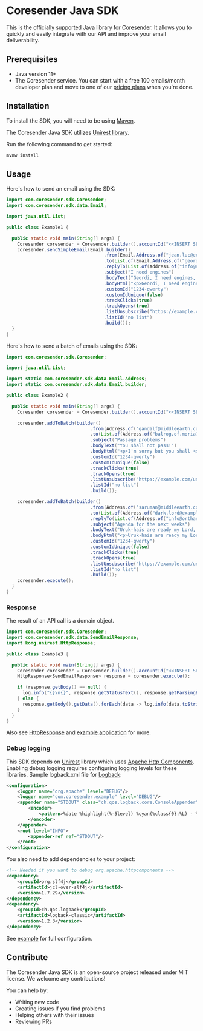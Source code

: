 # Coresender Java SDK

This is the officially supported Java library for [Coresender](https://coresender.com). It allows you to quickly and easily integrate with our API and improve your email deliverability.

## Prerequisites

* Java version 11+
* The Coresender service. You can start with a free 100 emails/month developer plan and move to one of our [pricing plans](https://coresender.com/pricing) when you're done.

## Installation

To install the SDK, you will need to be using [Maven](https://maven.apache.org/).

The Coresender Java SDK utilizes [Unirest library](http://kong.github.io/unirest-java/).

Run the following command to get started: 

```bash
mvnw install
```

## Usage

Here's how to send an email using the SDK:

```java
import com.coresender.sdk.Coresender;
import com.coresender.sdk.data.Email;

import java.util.List;

public class Example1 {

  public static void main(String[] args) {
    Coresender coresender = Coresender.builder().accountId("<<INSERT SENDING ACCOUNT ID>>").apiKey("<<INSERT SENDING ACCOUNT API KEY>>").build();
    coresender.sendSimpleEmail(Email.builder()
                                    .from(Email.Address.of("jean.luc@example.com", "Jean-Luc Picard"))
                                    .to(List.of(Email.Address.of("geordi@example.com", "Geordi La Forge")))
                                    .replyTo(List.of(Address.of("info@enterprise.com")))
                                    .subject("I need engines")
                                    .bodyText("Geordi, I need engines, now!")
                                    .bodyHtml("<p>Geordi, I need engines, <strong>now!</strong></p>")
                                    .customId("1234-qwerty")
                                    .customIdUnique(false)
                                    .trackClicks(true)
                                    .trackOpens(true)
                                    .listUnsubscribe("https://example.com/unsubscribe/abcd-1234")
                                    .listId("no list")
                                    .build());
  }
}
```

Here's how to send a batch of emails using the SDK:

```java
import com.coresender.sdk.Coresender;

import java.util.List;

import static com.coresender.sdk.data.Email.Address;
import static com.coresender.sdk.data.Email.builder;

public class Example2 {

  public static void main(String[] args) {
    Coresender coresender = Coresender.builder().accountId("<<INSERT SENDING ACCOUNT ID>>").apiKey("<<INSERT SENDING ACCOUNT API KEY>>").build();

    coresender.addToBatch(builder()
                               .from(Address.of("gandalf@middleearth.com", "Gandalf The Grey"))
                               .to(List.of(Address.of("balrog.of.moria@example.com", "Balrog")))
                               .subject("Passage problems")
                               .bodyText("You shall not pass!")
                               .bodyHtml("<p>I'm sorry but you shall <strong>not pass!</strong></p>")
                               .customId("1234-qwerty")
                               .customIdUnique(false)
                               .trackClicks(true)
                               .trackOpens(true)
                               .listUnsubscribe("https://example.com/unsubscribe/abcd-1234")
                               .listId("no list")
                               .build());

    coresender.addToBatch(builder()
                               .from(Address.of("saruman@middleearth.com", "Saruman"))
                               .to(List.of(Address.of("dark.lord@example.com", "Sauron")))
                               .replyTo(List.of(Address.of("info@orthanc.com", "Orthanc Tower")))
                               .subject("Agenda for the next weeks")
                               .bodyText("Uruk-hais are ready my Lord, what are the orders?")
                               .bodyHtml("<p>Uruk-hais are ready my Lord, what are the orders?</p>")
                               .customId("1234-qwerty")
                               .customIdUnique(false)
                               .trackClicks(true)
                               .trackOpens(true)
                               .listUnsubscribe("https://example.com/unsubscribe/abcd-1234")
                               .listId("no list")
                               .build());
    coresender.execute();
  }
}
```

### Response

The result of an API call is a domain object.

```java
import com.coresender.sdk.Coresender;
import com.coresender.sdk.data.SendEmailResponse;
import kong.unirest.HttpResponse;

public class Example3 {

  public static void main(String[] args) {
    Coresender coresender = Coresender.builder().accountId("<<INSERT SENDING ACCOUNT ID>>").apiKey("<<INSERT SENDING ACCOUNT API KEY>>").build();
    HttpResponse<SendEmailResponse> response = coresender.execute();

    if (response.getBody() == null) {
      log.info("{}\n{}", response.getStatusText(), response.getParsingError());
    } else {
      response.getBody().getData().forEach(data -> log.info(data.toString()));
    }
  }
}
```
Also see [HttpResponse](https://github.com/Kong/unirest-java/blob/main/unirest/src/main/java/kong/unirest/HttpResponse.java) and 
[example application](example/src/main/java/com/coresender/example/CoresenderApplication.java) for more.

### Debug logging

This SDK depends on [Unirest](http://kong.github.io/unirest-java) library which uses [Apache Http Components](https://hc.apache.org).
Enabling debug logging requires configuring logging levels for these libraries.
Sample logback.xml file for [Logback](http://logback.qos.ch):
```xml
<configuration>
    <logger name="org.apache" level="DEBUG"/>
    <logger name="com.coresender.example" level="DEBUG"/>
    <appender name="STDOUT" class="ch.qos.logback.core.ConsoleAppender">
        <encoder>
            <pattern>%date %highlight(%-5level) %cyan(%class{0}:%L) - %msg %n</pattern>
        </encoder>
    </appender>
    <root level="INFO">
        <appender-ref ref="STDOUT"/>
    </root>
</configuration>
```
You also need to add dependencies to your project:
```xml
<!-- Needed if you want to debug org.apache.httpcomponents -->
<dependency>
    <groupId>org.slf4j</groupId>
    <artifactId>jcl-over-slf4j</artifactId>
    <version>1.7.29</version>
</dependency>
<dependency>
    <groupId>ch.qos.logback</groupId>
    <artifactId>logback-classic</artifactId>
    <version>1.2.3</version>
</dependency>
```
See [example](example/pom.xml) for full configuration.

## Contribute

The Coresender Java SDK is an open-source project released under MIT license. We welcome any contributions!

You can help by:
* Writing new code
* Creating issues if you find problems
* Helping others with their issues
* Reviewing PRs
